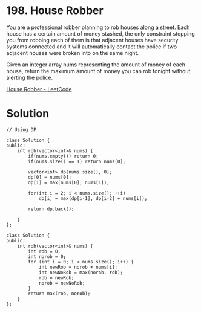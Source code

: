 # 198. House Robber

You are a professional robber planning to rob houses along a street. Each house has a certain amount of money stashed, the only constraint stopping you from robbing each of them is that adjacent houses have security systems connected and it will automatically contact the police if two adjacent houses were broken into on the same night.

Given an integer array nums representing the amount of money of each house, return the maximum amount of money you can rob tonight without alerting the police.

[House Robber - LeetCode](https://leetcode.com/problems/house-robber/description/?envType=daily-question&envId=2024-01-21)

# Solution

```
// Using DP

class Solution {
public:
    int rob(vector<int>& nums) {
        if(nums.empty()) return 0;
        if(nums.size() == 1) return nums[0];

        vector<int> dp(nums.size(), 0);
        dp[0] = nums[0];
        dp[1] = max(nums[0], nums[1]);

        for(int i = 2; i < nums.size(); ++i)
            dp[i] = max(dp[i-1], dp[i-2] + nums[i]);
            
        return dp.back();
    
    }
};
```

```
class Solution {
public:
    int rob(vector<int>& nums) {
        int rob = 0;
        int norob = 0;
        for (int i = 0; i < nums.size(); i++) {
            int newRob = norob + nums[i];
            int newNoRob = max(norob, rob);
            rob = newRob;
            norob = newNoRob;
        }
        return max(rob, norob);
    }
};
```